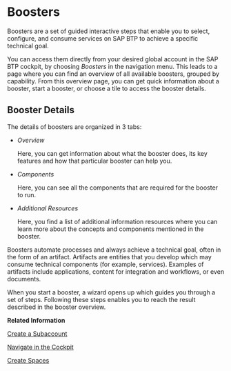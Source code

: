 <!-- loiofb1b56148f834749a2bf51127421610b -->

# Boosters

Boosters are a set of guided interactive steps that enable you to select, configure, and consume services on SAP BTP to achieve a specific technical goal.

You can access them directly from your desired global account in the SAP BTP cockpit, by choosing *Boosters* in the navigation menu. This leads to a page where you can find an overview of all available boosters, grouped by capability. From this overview page, you can get quick information about a booster, start a booster, or choose a tile to access the booster details.



<a name="loiofb1b56148f834749a2bf51127421610b__section_t23_5bn_ngb"/>

## Booster Details

The details of boosters are organized in 3 tabs:

-   *Overview*

    Here, you can get information about what the booster does, its key features and how that particular booster can help you.

-   *Components*

    Here, you can see all the components that are required for the booster to run.

-   *Additional Resources*

    Here, you find a list of additional information resources where you can learn more about the concepts and components mentioned in the booster.


Boosters automate processes and always achieve a technical goal, often in the form of an artifact. Artifacts are entities that you develop which may consume technical components \(for example, services\). Examples of artifacts include applications, content for integration and workflows, or even documents.

When you start a booster, a wizard opens up which guides you through a set of steps. Following these steps enables you to reach the result described in the booster overview.

 

**Related Information**  


[Create a Subaccount](../50-administration-and-ops/create-a-subaccount-05280a1.md "Create subaccounts in your global account using the SAP BTP cockpit.")

[Navigate in the Cockpit](../50-administration-and-ops/navigate-in-the-cockpit-0874895.md "Learn how to navigate to your global accounts and subaccounts in the SAP BTP cockpit.")

[Create Spaces](../50-administration-and-ops/create-spaces-2f6ed22.md "Create spaces in your Cloud Foundry organization using the SAP BTP cockpit.")

